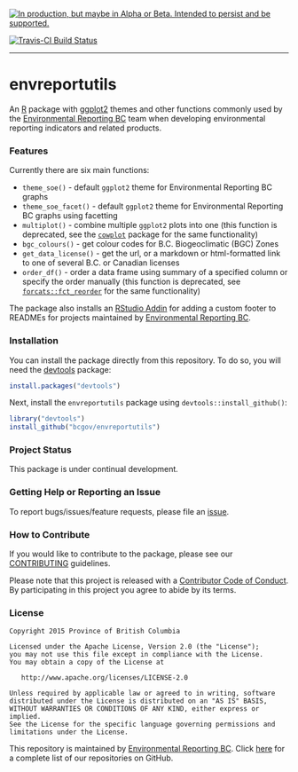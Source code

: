 <!-- README.md is generated from README.Rmd. Please edit that file -->
<a rel="Delivery" href="https://github.com/BCDevExchange/docs/blob/master/discussion/projectstates.md"><img alt="In production, but maybe in Alpha or Beta. Intended to persist and be supported." style="border-width:0" src="https://assets.bcdevexchange.org/images/badges/delivery.svg" title="In production, but maybe in Alpha or Beta. Intended to persist and be supported." /></a>

[![Travis-CI Build Status](https://travis-ci.org/bcgov/envreportutils.svg?branch=master)](https://travis-ci.org/bcgov/envreportutils)

------------------------------------------------------------------------

envreportutils
==============

An [R](https://www.r-project.org/) package with [ggplot2](http://ggplot2.org/) themes and other functions commonly used by the [Environmental Reporting BC](http://www2.gov.bc.ca/gov/content?id=FF80E0B985F245CEA62808414D78C41B) team when developing environmental reporting indicators and related products.

### Features

Currently there are six main functions:

-   `theme_soe()` - default `ggplot2` theme for Environmental Reporting BC graphs
-   `theme_soe_facet()` - default `ggplot2` theme for Environmental Reporting BC graphs using facetting
-   `multiplot()` - combine multiple `ggplot2` plots into one (this function is deprecated, see the [`cowplot`](https://cran.r-project.org/web/packages/cowplot/index.html) package for the same functionality)
-   `bgc_colours()` - get colour codes for B.C. Biogeoclimatic (BGC) Zones
-   `get_data_license()` - get the url, or a markdown or html-formatted link to one of several B.C. or Canadian licenses
-   `order_df()` - order a data frame using summary of a specified column or specify the order manually (this function is deprecated, see [`forcats::fct_reorder`](https://cran.r-project.org/web/packages/forcats/index.html) for the same functionality)

The package also installs an [RStudio Addin](https://rstudio.github.io/rstudioaddins/) for adding a custom footer to READMEs for projects maintained by [Environmental Reporting BC](https://github.com/bcgov/EnvReportBC).

### Installation

You can install the package directly from this repository. To do so, you will need the [devtools](https://github.com/hadley/devtools/) package:

``` r
install.packages("devtools")
```

Next, install the `envreportutils` package using `devtools::install_github()`:

``` r
library("devtools")
install_github("bcgov/envreportutils")
```

### Project Status

This package is under continual development.

### Getting Help or Reporting an Issue

To report bugs/issues/feature requests, please file an [issue](https://github.com/bcgov/envreportutils/issues/).

### How to Contribute

If you would like to contribute to the package, please see our [CONTRIBUTING](CONTRIBUTING.md) guidelines.

Please note that this project is released with a [Contributor Code of Conduct](CODE_OF_CONDUCT.md). By participating in this project you agree to abide by its terms.

### License

    Copyright 2015 Province of British Columbia

    Licensed under the Apache License, Version 2.0 (the "License");
    you may not use this file except in compliance with the License.
    You may obtain a copy of the License at 

       http://www.apache.org/licenses/LICENSE-2.0

    Unless required by applicable law or agreed to in writing, software
    distributed under the License is distributed on an "AS IS" BASIS,
    WITHOUT WARRANTIES OR CONDITIONS OF ANY KIND, either express or implied.
    See the License for the specific language governing permissions and
    limitations under the License.

This repository is maintained by [Environmental Reporting BC](http://www2.gov.bc.ca/gov/content?id=FF80E0B985F245CEA62808414D78C41B). Click [here](https://github.com/bcgov/EnvReportBC-RepoList) for a complete list of our repositories on GitHub.
